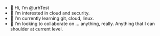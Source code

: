 - 👋 Hi, I’m @urhTest
- 👀 I’m interested in cloud and security.
- 🌱 I’m currently learning git, cloud, linux.
- 💞️ I’m looking to collaborate on ... anything, really. Anything that I can shoulder at current level.

<!---
urhTest/urhTest is a ✨ special ✨ repository because its `README.md` (this file) appears on your GitHub profile.
You can click the Preview link to take a look at your changes.
--->
